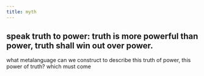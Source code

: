 ```yaml
---
title: myth
---
```


## speak truth to power: truth is more powerful than power, truth shall win out over power.
what metalanguage can we construct to describe this truth of power, this power of truth? which must come
